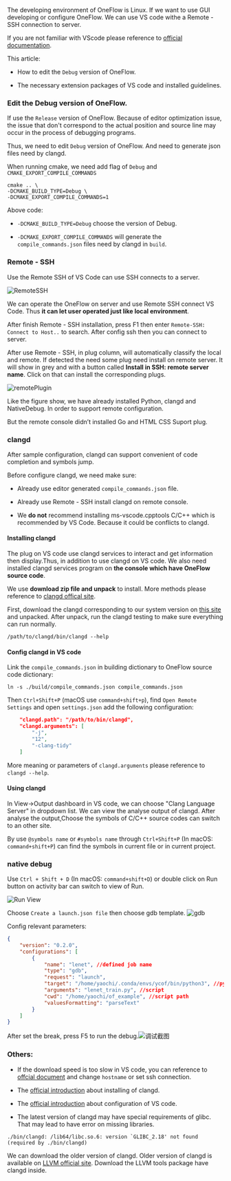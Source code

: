 The developing environment of OneFlow is Linux. If we want to use GUI developing or configure OneFlow. We can use VS code withe a Remote - SSH connection to server.

If you are not familiar with VScode please reference to [official documentation](https://code.visualstudio.com/docs).

This article:

* How to edit the  `Debug` version of OneFlow.

* The necessary extension packages of VS code and installed guidelines.

### Edit the Debug version of OneFlow.

If use the  `Release` version of OneFlow. Because of editor optimization issue, the issue that don't correspond to the actual position and source line may occur in the process of debugging programs.

Thus, we need to edit `Debug` version of OneFlow. And need to generate json files need by clangd.

When running cmake, we need add flag of  `Debug` and `CMAKE_EXPORT_COMPILE_COMMANDS`

```shell
cmake .. \
-DCMAKE_BUILD_TYPE=Debug \
-DCMAKE_EXPORT_COMPILE_COMMANDS=1
```
Above code:

* `-DCMAKE_BUILD_TYPE=Debug`  choose the version of Debug.

* `-DCMAKE_EXPORT_COMPILE_COMMANDS`  will generate the  `compile_commands.json` files need by clangd in  `build`.

### Remote - SSH
Use the  Remote SSH of  VS Code can use SSH connects to a server.

![RemoteSSH](imgs/plugin-remote-ssh.png)

We can operate the OneFlow on server and use Remote SSH connect  VS Code. Thus **it can let user operated just like local environment**.

After finish Remote - SSH installation, press F1 then enter `Remote-SSH: Connect to Host..` to search. After config ssh then you can connect to server.

After use Remote - SSH, in plug column, will automatically classify the local and remote. If detected the need some plug need install on remote server. It will show in grey and with a button called **Install in SSH: remote server name**. Click on that can install the corresponding plugs.

![remotePlugin](imgs/plugin-remote-ssh-install.png)

Like the figure show, we have already installed Python, clangd and NativeDebug. In order to support remote configuration.

But the remote console didn’t installed Go and HTML CSS Suport plug.


### clangd
After sample configuration, clangd can support convenient of code completion and symbols jump.

Before configure clangd, we need make sure:

* Already use editor generated `compile_commands.json` file.

* Already use Remote - SSH install clangd on remote console.

* We **do not** recommend installing ms-vscode.cpptools C/C++ which is recommended by VS Code. Because it could be conflicts to clangd.

#### Installing clangd
The plug on VS code use clangd services to interact and get information then display.Thus, in addition to use clangd on VS code. We also need installed clangd services program on **the console which have OneFlow source code**.

We use **download zip file and unpack** to install. More methods please reference to [ clangd offical site](https://clangd.llvm.org/installation.html).

First, download the clangd corresponding to our system version on [this site](https://github.com/clangd/clangd/releases/) and unpacked. After unpack, run the clangd testing to make sure everything can run normally.

```shell
/path/to/clangd/bin/clangd --help
```

#### Config clangd in VS code

Link the  `compile_commands.json` in building dictionary to OneFlow source code dictionary:

```shell
ln -s ./build/compile_commands.json compile_commands.json
```

Then `Ctrl+Shift+P` (macOS use `command+shift+p`), find  `Open Remote Settings`  and open  `settings.json` add the following configuration:

```json
    "clangd.path": "/path/to/bin/clangd",
    "clangd.arguments": [
        "-j",
        "12",
        "-clang-tidy"
    ]
```
More meaning or parameters of `clangd.arguments` please reference to `clangd --help`.

#### Using clangd
In View->Output dashboard in VS code, we can choose "Clang Language Server" in dropdown list. We can view the analyse output of clangd. After analyse the output,Choose the symbols of C/C++ source codes can switch to an other site.

By use `@symbols name` or `#symbols name` through `Ctrl+Shift+P` (In macOS: `command+shift+P`) can find the symbols in current file or in current project.



### native debug
Use `Ctrl + Shift + D` (In macOS: `command+shift+D`)  or double click on Run button on activity bar can switch to view of Run.

![Run View](imgs/run-view.png)

Choose `Create a launch.json file` then choose gdb template. ![gdb](imgs/gdb-select.png)

Config relevant parameters:
```json
{
    "version": "0.2.0",
    "configurations": [
        {
            "name": "lenet", //defined job name
            "type": "gdb",
            "request": "launch",
            "target": "/home/yaochi/.conda/envs/ycof/bin/python3", //python path
            "arguments": "lenet_train.py", //script 
            "cwd": "/home/yaochi/of_example", //script path
            "valuesFormatting": "parseText"
        }
    ]
}
```

After set the break, press F5 to run the debug.![调试截图](imgs/debug_snapshot.png)

### Others:

* If the download speed is too slow in VS code, you can reference to [offcial document](https://code.visualstudio.com/docs/setup/network) and change `hostname` or set ssh connection.

* The [official introduction](https://clang.llvm.org/extra/clangd/Installation.html) about installing of clangd.

* The [official introduction](https://code.visualstudio.com/docs/editor/debugging) about configuration of VS code.

* The latest version of clangd may have special requirements of glibc. That may lead to have error on missing libraries.

```shell
./bin/clangd: /lib64/libc.so.6: version `GLIBC_2.18' not found (required by ./bin/clangd)
```

We can download the older version of clangd. Older version of clangd is available on [LLVM official site](https://releases.llvm.org/download.html). Download the LLVM tools package have clangd inside.
